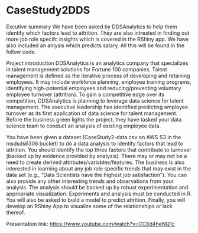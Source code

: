 # CaseStudy2DDS

Excutive summary
We have been asked by DDSAnalytics to help them identify which factors lead to attrition. They are also intrested in finding out more job role specifc insights which is covered in the RShiny app. We have also included an anlysis which predicts salary. All this will be found in the follow code.

Project introduction
DDSAnalytics is an analytics company that specializes in talent management solutions for Fortune 100 companies. Talent management is defined as the iterative process of developing and retaining employees. It may include workforce planning, employee training programs, identifying high-potential employees and reducing/preventing voluntary employee turnover (attrition). To gain a competitive edge over its competition, DDSAnalytics is planning to leverage data science for talent management. The executive leadership has identified predicting employee turnover as its first application of data science for talent management. Before the business green lights the project, they have tasked your data science team to conduct an analysis of existing employee data. 

You have been given a dataset (CaseStudy2-data.csv on AWS S3 in the msdsds6306 bucket) to do a data analysis to identify factors that lead to attrition.  You should identify the top three factors that contribute to turnover (backed up by evidence provided by analysis). There may or may not be a need to create derived attributes/variables/features. The business is also interested in learning about any job role specific trends that may exist in the data set (e.g., “Data Scientists have the highest job satisfaction”). You can also provide any other interesting trends and observations from your analysis. The analysis should be backed up by robust experimentation and appropriate visualization. Experiments and analysis must be conducted in R. You will also be asked to build a model to predict attrition.  Finally, you will develop an RShiny App to visualize some of the relationships or lack thereof.  


Presentation link: https://www.youtube.com/watch?v=CC8d4heNQ1c 
